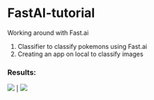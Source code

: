 # FastAI-tutorial
Working around with Fast.ai

1. Classifier to classify pokemons using Fast.ai
2. Creating an app on local to classify images

### Results:

![](Images/pichu.png=250x250) | ![](Images/jigglypuff.png=250x250)
